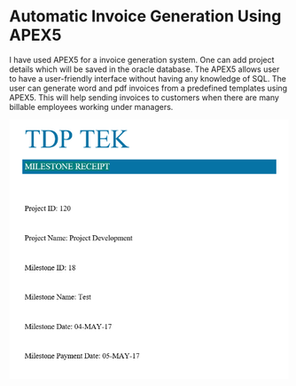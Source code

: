 # Automatic Invoice Generation Using APEX5

I have used APEX5 for a invoice generation system. One can add project details which will be saved in the oracle database. The APEX5 allows user to have a user-friendly interface without having any knowledge of SQL. The user can generate word and pdf invoices from a predefined templates using APEX5. This will help sending invoices to customers when there are many billable employees working under managers.  

![alt_text](https://github.com/TDeepanshPandey/Invoice_Generation/blob/master/output.PNG)
